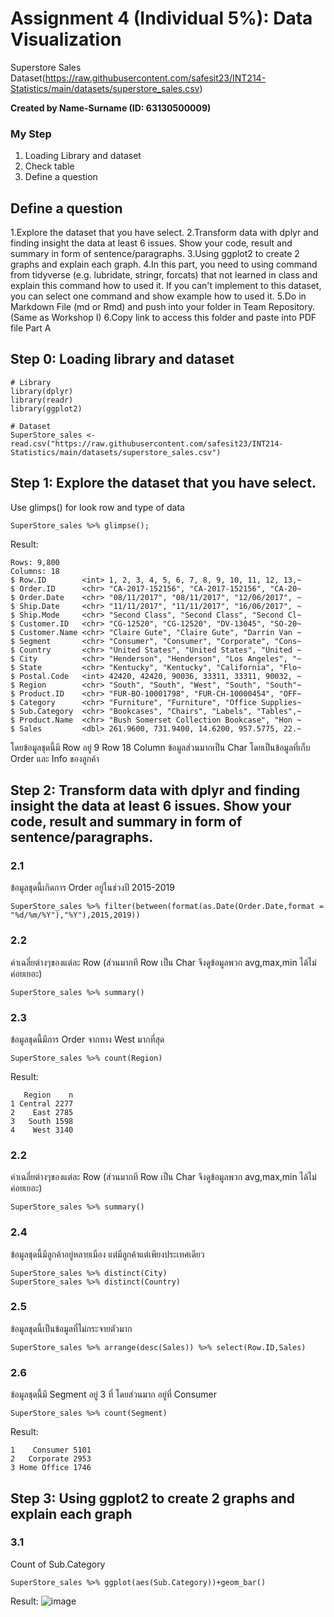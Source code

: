 # Assignment 4 (Individual 5%): Data Visualization

Superstore Sales Dataset(https://raw.githubusercontent.com/safesit23/INT214-Statistics/main/datasets/superstore_sales.csv)

**Created by Name-Surname (ID: 63130500009)**

### My Step
1. Loading Library and dataset
2. Check table
3. Define a question

## Define a question

1.Explore the dataset that you have select.
2.Transform data with dplyr and finding insight the data at least 6 issues. Show your code, result and summary in form of sentence/paragraphs.
3.Using ggplot2 to create 2 graphs and explain each graph.
4.In this part, you need to using command from tidyverse (e.g. lubridate, stringr, forcats) that not learned in class and explain this command how to used it. If you can't implement to this dataset, you can select one command and show example how to used it.
5.Do in Markdown File (md or Rmd) and push into your folder in Team Repository. (Same as Workshop I)
6.Copy link to access this folder and paste into PDF file Part A


## Step 0: Loading library and dataset

```
# Library
library(dplyr)
library(readr)      
library(ggplot2)

# Dataset
SuperStore_sales <- read.csv("https://raw.githubusercontent.com/safesit23/INT214-Statistics/main/datasets/superstore_sales.csv")
```

## Step 1: Explore the dataset that you have select.

Use glimps() for look row and type of data
```
SuperStore_sales %>% glimpse();
```
Result:
```
Rows: 9,800
Columns: 18
$ Row.ID        <int> 1, 2, 3, 4, 5, 6, 7, 8, 9, 10, 11, 12, 13,~
$ Order.ID      <chr> "CA-2017-152156", "CA-2017-152156", "CA-20~
$ Order.Date    <chr> "08/11/2017", "08/11/2017", "12/06/2017", ~
$ Ship.Date     <chr> "11/11/2017", "11/11/2017", "16/06/2017", ~
$ Ship.Mode     <chr> "Second Class", "Second Class", "Second Cl~
$ Customer.ID   <chr> "CG-12520", "CG-12520", "DV-13045", "SO-20~
$ Customer.Name <chr> "Claire Gute", "Claire Gute", "Darrin Van ~
$ Segment       <chr> "Consumer", "Consumer", "Corporate", "Cons~
$ Country       <chr> "United States", "United States", "United ~
$ City          <chr> "Henderson", "Henderson", "Los Angeles", "~
$ State         <chr> "Kentucky", "Kentucky", "California", "Flo~
$ Postal.Code   <int> 42420, 42420, 90036, 33311, 33311, 90032, ~
$ Region        <chr> "South", "South", "West", "South", "South"~
$ Product.ID    <chr> "FUR-BO-10001798", "FUR-CH-10000454", "OFF~
$ Category      <chr> "Furniture", "Furniture", "Office Supplies~
$ Sub.Category  <chr> "Bookcases", "Chairs", "Labels", "Tables",~
$ Product.Name  <chr> "Bush Somerset Collection Bookcase", "Hon ~
$ Sales         <dbl> 261.9600, 731.9400, 14.6200, 957.5775, 22.~
```
โดยข้อมูลชุดนี้มี Row อยู่ 9 Row 18 Column ข้อมูลส่วนมากเป็น Char โดยเป็นข้อมูลที่เก็บ Order และ Info ของลูกค้า

## Step 2: Transform data with dplyr and finding insight the data at least 6 issues. Show your code, result and summary in form of sentence/paragraphs.
### 2.1
ข้อมูลชุดนี้เกิดการ Order อยู่ในช่วงปี 2015-2019
```
SuperStore_sales %>% filter(between(format(as.Date(Order.Date,format = "%d/%m/%Y"),"%Y"),2015,2019))
```
### 2.2
ค่าเฉลี่ยต่างๆของแต่ละ Row (ส่วนมากที Row เป็น Char จึงดูข้อมูลพวก avg,max,min ได้ไม่ค่อยเยอะ)
```
SuperStore_sales %>% summary()
```
### 2.3
ข้อมูลชุดนี้มีการ Order จากทาง West มากที่สุด
```
SuperStore_sales %>% count(Region)
```
Result:
```
   Region    n
1 Central 2277
2    East 2785
3   South 1598
4    West 3140
```
### 2.2
ค่าเฉลี่ยต่างๆของแต่ละ Row (ส่วนมากที Row เป็น Char จึงดูข้อมูลพวก avg,max,min ได้ไม่ค่อยเยอะ)
```
SuperStore_sales %>% summary()
```
### 2.4
ข้อมูลชุดนี้มีลูกค้าอยู่หลายเมือง แต่มีลูกค้าแต่เพียงประเทศเดียว
```
SuperStore_sales %>% distinct(City)
SuperStore_sales %>% distinct(Country)
```
### 2.5
ข้อมูลชุดนี้เป็นข้อมูลที่ไม่กระจายตัวมาก
```
SuperStore_sales %>% arrange(desc(Sales)) %>% select(Row.ID,Sales) 
```
### 2.6
ข้อมูลชุดนี้มี Segment อยู่ 3 ที่ โดยส่วนมาก อยู่ที่ Consumer
```
SuperStore_sales %>% count(Segment) 
```
Result:
```
1    Consumer 5101
2   Corporate 2953
3 Home Office 1746
```
## Step 3: Using ggplot2 to create 2 graphs and explain each graph
### 3.1 
Count of Sub.Category
```
SuperStore_sales %>% ggplot(aes(Sub.Category))+geom_bar() 
```
Result:
![image](https://user-images.githubusercontent.com/72536629/138091407-55d5f313-b992-4a10-8402-190f24fb5a7d.png)

